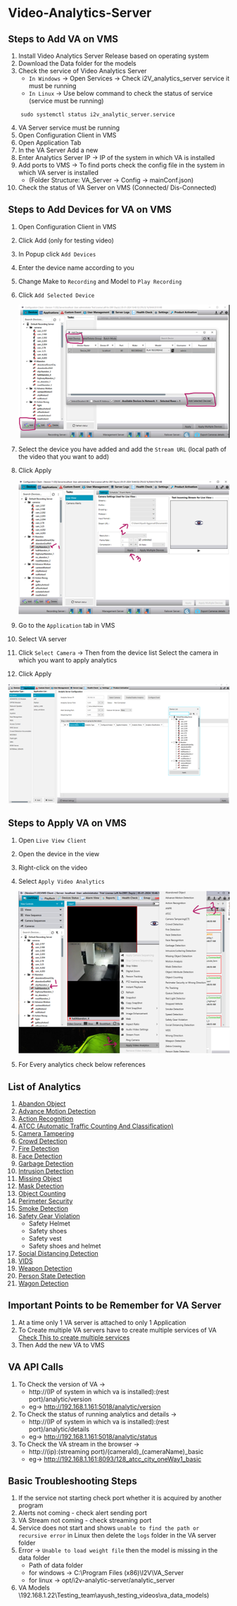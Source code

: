 # Video-Analytics-Server
## Steps to Add VA on VMS
1. Install Video Analytics Server Release based on operating system
2. Download the Data folder for the models
3. Check the service of Video Analytics Server
   - `In Windows` -> Open Services -> Check i2V_analytics_server service it must be running
   - `In Linux` -> Use below command to check the status of service (service must be running)
```
    sudo systemctl status i2v_analytic_server.service
```
4. VA Server service must be running
5. Open Configuration Client in VMS
6. Open Application Tab
7. In the VA Server Add a new
8. Enter Analytics Server IP -> IP of the system in which VA is installed
9. Add ports to VMS -> To find ports check the config file in the system in which VA server is installed
   - (Folder Structure: VA_Server -> Config -> mainConf.json)
11. Check the status of VA Server on VMS (Connected/ Dis-Connected)

## Steps to Add Devices for VA on VMS
1. Open Configuration Client in VMS
2. Click Add (only for testing video)
3. In Popup click `Add Devices`
4. Enter the device name according to you
5. Change Make to `Recording` and Model to `Play Recording`
6. Click `Add Selected Device`

   ![image](https://github.com/ayushaggarwalI2V/Video-Analytics-Server/blob/main/01%20Abandon%20Object%20Detection/images/vms.png "VMS image")
   
7. Select the device you have added and add the `Stream URL` (local path of the video that you want to add)
8. Click Apply

   ![image](https://github.com/ayushaggarwalI2V/Video-Analytics-Server/blob/main/01%20Abandon%20Object%20Detection/images/vms2.png "VMS image")

9. Go to the `Application` tab in VMS
10. Select VA server
11. Click `Select Camera` -> Then from the device list Select the camera in which you want to apply analytics
12. Click Apply

   ![image](https://github.com/ayushaggarwalI2V/Video-Analytics-Server/blob/main/01%20Abandon%20Object%20Detection/images/va.png "VMS image")
   
## Steps to Apply VA on VMS
1. Open `Live View Client`
2. Open the device in the view
3. Right-click on the video
4. Select `Apply Video Analytics`

   ![image](https://github.com/ayushaggarwalI2V/Video-Analytics-Server/blob/main/01%20Abandon%20Object%20Detection/images/lv.png "VMS image")
   
5. For Every analytics check below references
   
## List of Analytics
1. [Abandon Object](https://github.com/ayushaggarwalI2V/Video-Analytics-Server/tree/main/01%20Abandon%20Object%20Detection)
2. [Advance Motion Detection](https://github.com/ayushaggarwalI2V/Video-Analytics-Server/tree/main/02%20Advance%20Motion)
3. [Action Recognition](https://github.com/ayushaggarwalI2V/Video-Analytics-Server/tree/main/03%20Action%20Recognition)
4. [ATCC (Automatic Traffic Counting And Classification)]()
5. [Camera Tampering](https://github.com/ayushaggarwalI2V/Video-Analytics-Server/tree/main/05%20Camera%20Tampering)
6. [Crowd Detection](https://github.com/ayushaggarwalI2V/Video-Analytics-Server/tree/main/06%20Crowd%20Detection)
7. [Fire Detection](https://github.com/ayushaggarwalI2V/Video-Analytics-Server/tree/main/07%20Fire%20Detection)
8. [Face Detection](https://github.com/ayushaggarwalI2V/Video-Analytics-Server/tree/main/08%20Face%20Detection)
9. [Garbage Detection](https://github.com/ayushaggarwalI2V/Video-Analytics-Server/tree/main/09%20Garbage%20Detection)
10. [Intrusion Detection](https://github.com/ayushaggarwalI2V/Video-Analytics-Server/tree/main/10%20Intrusion%20Detection)
11. [Missing Object](https://github.com/ayushaggarwalI2V/Video-Analytics-Server/tree/main/11%20Missing%20Object%20Detection)
12. [Mask Detection](https://github.com/ayushaggarwalI2V/Video-Analytics-Server/tree/main/12%20Mask%20detection)
13. [Object Counting](https://github.com/ayushaggarwalI2V/Video-Analytics-Server/tree/main/13%20Object%20Counting)
14. [Perimeter Security](https://github.com/ayushaggarwalI2V/Video-Analytics-Server/tree/main/14%20Perimeter%20Security)
15. [Smoke Detection](https://github.com/ayushaggarwalI2V/Video-Analytics-Server/tree/main/15%20Smoke%20Detection)
16. [Safety Gear Violation](https://github.com/ayushaggarwalI2V/Video-Analytics-Server/blob/main/16%20Safety%20Gear%20Violation/README.md)
    * Safety Helmet
    * Safety shoes
    * Safety vest
    * Safety shoes and helmet
17. [Social Distancing Detection](https://github.com/ayushaggarwalI2V/Video-Analytics-Server/tree/main/17%20Social%20Distancing%20Detection)
18. [VIDS]()
19. [Weapon Detection](https://github.com/ayushaggarwalI2V/Video-Analytics-Server/tree/main/19%20Weapon%20Detection)
20. [Person State Detection](https://github.com/ayushaggarwalI2V/Video-Analytics-Server/tree/main/20%20Person%20State%20Detection)
21. [Wagon Detection](https://github.com/ayushaggarwalI2V/Video-Analytics-Server/tree/main/21%20Wagon%20Detection)

## Important Points to be Remember for VA Server
1. At a time only 1 VA server is attached to only 1 Application
2. To Create multiple VA servers have to create multiple services of VA [Check This to create multiple services](https://stackoverflowteams.com/c/i2v-systems/questions/140)
3. Then Add the new VA to VMS
 
## VA API Calls
1. To Check the version of VA ->
   - http://(IP of system in which va is installed):(rest port)/analytic/version
   - eg-> http://192.168.1.161:5018/analytic/version
2. To Check the status of running analytics and details ->
   - http://(IP of system in which va is installed):(rest port)/analytic/details
   - eg-> http://192.168.1.161:5018/analytic/status
3. To Check the VA stream in the browser ->
   - http://(ip):(streaming port)/(cameraId)_(cameraName)_basic
   - eg-> http://192.168.1.161:8093/128_atcc_city_oneWay1_basic

## Basic Troubleshooting Steps
1. If the service not starting check port whether it is acquired by another program
2. Alerts not coming - check alert sending port
3. VA Stream not coming - check streaming port
4. Service does not start and shows `unable to find the path or recursive error` in Linux then delete the `logs` folder in the VA server folder
5. Error -> `Unable to load weight file` then the model is missing in the data folder
   - Path of data folder
   - for windows -> C:\Program Files (x86)\I2V\VA_Server
   - for linux -> opt/i2v-analytic-server/analytic_server
6. VA Models \\192.168.1.22\Testing_team\ayush_testing_videos\va_data_models)
